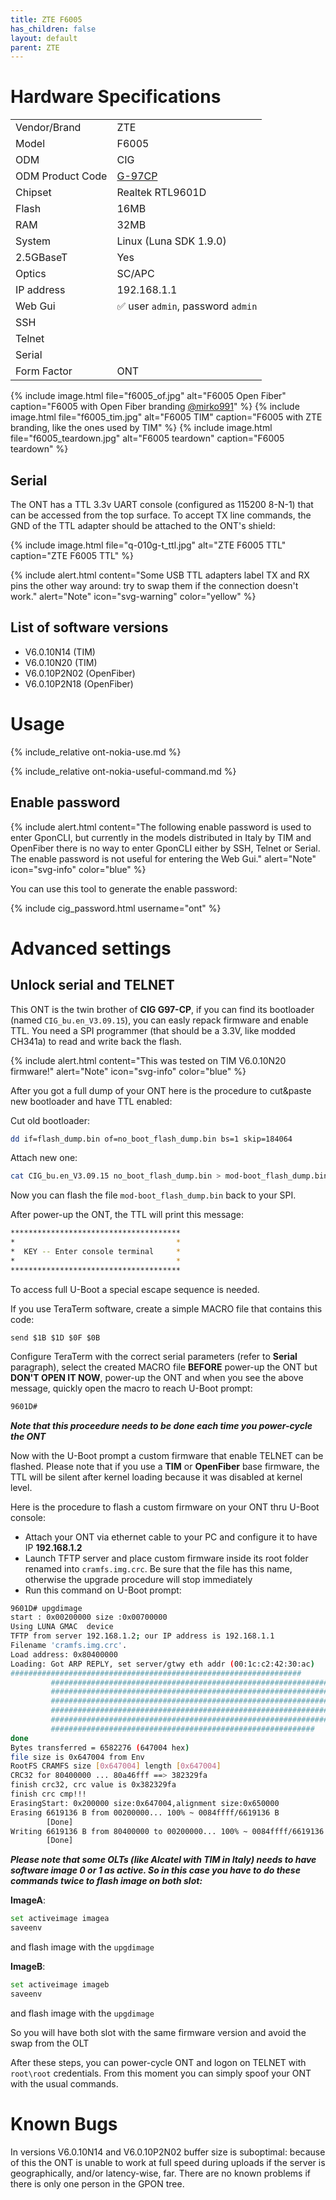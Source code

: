 ```yaml
---
title: ZTE F6005 
has_children: false
layout: default
parent: ZTE
---
```


# Hardware Specifications

|                  |                                   |
| ---------------- | --------------------------------- |
| Vendor/Brand     | ZTE                               |
| Model            | F6005                             |
| ODM              | CIG                               |
| ODM Product Code | [G-97CP](/ont-cig-g-97cp)         |
| Chipset          | Realtek RTL9601D                  |
| Flash            | 16MB                              |
| RAM              | 32MB                              |
| System           | Linux (Luna SDK 1.9.0)            |
| 2.5GBaseT        | Yes                               |
| Optics           | SC/APC                            |
| IP address       | 192.168.1.1                       |
| Web Gui          | ✅ user `admin`, password `admin` |
| SSH              |                                   |
| Telnet           |                                   |
| Serial           |                                   |
| Form Factor      | ONT                               |
 
{% include image.html file="f6005_of.jpg" alt="F6005 Open Fiber" caption="F6005 with Open Fiber branding <a href='https://forum.fibra.click/u/mirko991'>@mirko991</a>" %}
{% include image.html file="f6005_tim.jpg" alt="F6005 TIM" caption="F6005 with ZTE branding, like the ones used by TIM" %}
{% include image.html file="f6005_teardown.jpg" alt="F6005 teardown" caption="F6005 teardown" %}

## Serial

The ONT has a TTL 3.3v UART console (configured as 115200 8-N-1) that can be accessed from the top surface. To accept TX line commands, the GND of the TTL adapter should be attached to the ONT's shield:

{% include image.html file="q-010g-t_ttl.jpg"  alt="ZTE F6005 TTL" caption="ZTE F6005 TTL" %}

{% include alert.html content="Some USB TTL adapters label TX and RX pins the other way around: try to swap them if the connection doesn't work." alert="Note"  icon="svg-warning" color="yellow" %}

## List of software versions
- V6.0.10N14 (TIM)
- V6.0.10N20 (TIM)
- V6.0.10P2N02 (OpenFiber)
- V6.0.10P2N18 (OpenFiber)

# Usage

{% include_relative ont-nokia-use.md %}

{% include_relative ont-nokia-useful-command.md %}

## Enable password

{% include alert.html content="The following enable password is used to enter GponCLI, but currently in the models distributed in Italy by TIM and OpenFiber there is no way to enter GponCLI either by SSH, Telnet or Serial. The enable password is not useful for entering the Web Gui." alert="Note" icon="svg-info" color="blue" %}

You can use this tool to generate the enable password:

{% include cig_password.html username="ont" %}

# Advanced settings
## Unlock serial and TELNET

This ONT is the twin brother of **CIG G97-CP**, if you can find its bootloader (named `CIG_bu.en_V3.09.15`), you can easly repack firmware and enable TTL. 
You need a SPI programmer (that should be a 3.3V, like modded CH341a) to read and write back the flash.

{% include alert.html content="This was tested on TIM V6.0.10N20 firmware!" alert="Note" icon="svg-info" color="blue" %}

After you got a full dump of your ONT here is the procedure to cut&paste new bootloader and have TTL enabled:

Cut old bootloader:
```sh
dd if=flash_dump.bin of=no_boot_flash_dump.bin bs=1 skip=184064
```

Attach new one:
```sh
cat CIG_bu.en_V3.09.15 no_boot_flash_dump.bin > mod-boot_flash_dump.bin
```

Now you can flash the file `mod-boot_flash_dump.bin` back to your SPI. 

After power-up the ONT, the TTL will print this message:

```sh
**************************************
*                                    *
*  KEY -- Enter console terminal     *
*                                    *
**************************************
```

To access full U-Boot a special escape sequence is needed. 

If you use TeraTerm software, create a simple MACRO file that contains this code:

`send $1B $1D $0F $0B`

Configure TeraTerm with the correct serial parameters (refer to **Serial** paragraph), select the created MACRO file **BEFORE** power-up the ONT but **DON'T OPEN IT NOW**, power-up the ONT and when you see the above message, quickly open the macro to reach U-Boot prompt:

```sh
9601D#
```

**_Note that this proceedure needs to be done each time you power-cycle the ONT_**

Now with the U-Boot prompt a custom firmware that enable TELNET can be flashed. 
Please note that if you use a **TIM** or **OpenFiber** base firmware, the TTL will be silent after kernel loading because it was disabled at kernel level.

Here is the procedure to flash a custom firmware on your ONT thru U-Boot console:

- Attach your ONT via ethernet cable to your PC and configure it to have IP **192.168.1.2**
- Launch TFTP server and place custom firmware inside its root folder renamed into `cramfs.img.crc`. Be sure that the file has this name, otherwise the upgrade procedure will stop immediately
- Run this command on U-Boot prompt:

```sh
9601D# upgdimage
start : 0x00200000 size :0x00700000
Using LUNA GMAC  device
TFTP from server 192.168.1.2; our IP address is 192.168.1.1
Filename 'cramfs.img.crc'.
Load address: 0x80400000
Loading: Got ARP REPLY, set server/gtwy eth addr (00:1c:c2:42:30:ac)
#################################################################
         #################################################################
         #################################################################
         #################################################################
         #################################################################
         #################################################################
         ###########################################################
done
Bytes transferred = 6582276 (647004 hex)
file size is 0x647004 from Env
RootFS CRAMFS size [0x647004] length [0x647004]
CRC32 for 80400000 ... 80a46fff ==> 382329fa
finish crc32, crc value is 0x382329fa
finish crc cmp!!!
ErasingStart: 0x200000 size:0x647004,alignment size:0x650000
Erasing 6619136 B from 00200000... 100% ~ 0084ffff/6619136 B
        [Done]
Writing 6619136 B from 80400000 to 00200000... 100% ~ 0084ffff/6619136 B
        [Done]
```

**_Please note that some OLTs (like Alcatel with TIM in Italy) needs to have software image 0 or 1 as active. So in this case you have to do these commands twice to flash image on both slot:_**

**ImageA**:

```sh
set activeimage imagea
saveenv
``` 

and flash image with the `upgdimage`

**ImageB**:

```sh
set activeimage imageb
saveenv
``` 

and flash image with the `upgdimage`

So you will have both slot with the same firmware version and avoid the swap from the OLT

After these steps, you can power-cycle ONT and logon on TELNET with `root\root` credentials. From this moment you can simply spoof your ONT with the usual commands.


# Known Bugs

In versions V6.0.10N14 and V6.0.10P2N02 buffer size is suboptimal: because of this the ONT is unable to work at full speed during uploads if the server is geographically, and/or latency-wise, far. There are no known problems if there is only one person in the GPON tree.
